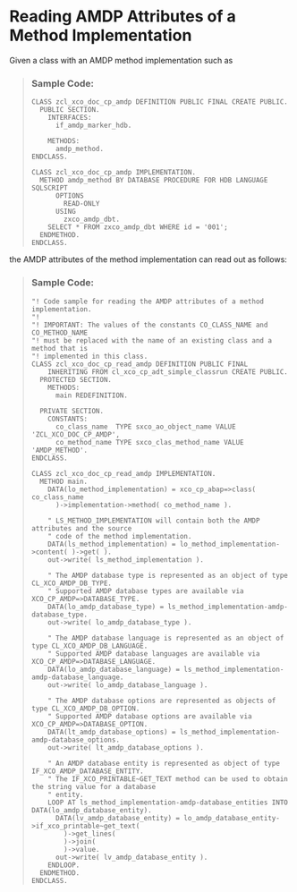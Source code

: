<!-- loioeebe872c2a08455cb3db661dcfae6ad0 -->

# Reading AMDP Attributes of a Method Implementation

Given a class with an AMDP method implementation such as

> ### Sample Code:  
> ```abap
> CLASS zcl_xco_doc_cp_amdp DEFINITION PUBLIC FINAL CREATE PUBLIC.
>   PUBLIC SECTION.
>     INTERFACES:
>       if_amdp_marker_hdb.
>  
>     METHODS:
>       amdp_method.
> ENDCLASS.
>  
> CLASS zcl_xco_doc_cp_amdp IMPLEMENTATION.
>   METHOD amdp_method BY DATABASE PROCEDURE FOR HDB LANGUAGE SQLSCRIPT
>       OPTIONS
>         READ-ONLY
>       USING
>         zxco_amdp_dbt.
>     SELECT * FROM zxco_amdp_dbt WHERE id = '001';
>   ENDMETHOD.
> ENDCLASS.
> ```

the AMDP attributes of the method implementation can read out as follows:

> ### Sample Code:  
> ```abap
> "! Code sample for reading the AMDP attributes of a method implementation.
> "!
> "! IMPORTANT: The values of the constants CO_CLASS_NAME and CO_METHOD_NAME
> "! must be replaced with the name of an existing class and a method that is
> "! implemented in this class.
> CLASS zcl_xco_doc_cp_read_amdp DEFINITION PUBLIC FINAL
>     INHERITING FROM cl_xco_cp_adt_simple_classrun CREATE PUBLIC.
>   PROTECTED SECTION.
>     METHODS:
>       main REDEFINITION.
>  
>   PRIVATE SECTION.
>     CONSTANTS:
>       co_class_name  TYPE sxco_ao_object_name VALUE 'ZCL_XCO_DOC_CP_AMDP',
>       co_method_name TYPE sxco_clas_method_name VALUE 'AMDP_METHOD'.
> ENDCLASS.
>  
> CLASS zcl_xco_doc_cp_read_amdp IMPLEMENTATION.
>   METHOD main.
>     DATA(lo_method_implementation) = xco_cp_abap=>class( co_class_name
>       )->implementation->method( co_method_name ).
>  
>     " LS_METHOD_IMPLEMENTATION will contain both the AMDP attributes and the source
>     " code of the method implementation.
>     DATA(ls_method_implementation) = lo_method_implementation->content( )->get( ).
>     out->write( ls_method_implementation ).
>  
>     " The AMDP database type is represented as an object of type CL_XCO_AMDP_DB_TYPE.
>     " Supported AMDP database types are available via XCO_CP_AMDP=>DATABASE_TYPE.
>     DATA(lo_amdp_database_type) = ls_method_implementation-amdp-database_type.
>     out->write( lo_amdp_database_type ).
>  
>     " The AMDP database language is represented as an object of type CL_XCO_AMDP_DB_LANGUAGE.
>     " Supported AMDP database languages are available via XCO_CP_AMDP=>DATABASE_LANGUAGE.
>     DATA(lo_amdp_database_language) = ls_method_implementation-amdp-database_language.
>     out->write( lo_amdp_database_language ).
>  
>     " The AMDP database options are represented as objects of type CL_XCO_AMDP_DB_OPTION.
>     " Supported AMDP database options are available via XCO_CP_AMDP=>DATABASE_OPTION.
>     DATA(lt_amdp_database_options) = ls_method_implementation-amdp-database_options.
>     out->write( lt_amdp_database_options ).
>  
>     " An AMDP database entity is represented as object of type IF_XCO_AMDP_DATABASE_ENTITY.
>     " The IF_XCO_PRINTABLE~GET_TEXT method can be used to obtain the string value for a database
>     " entity.
>     LOOP AT ls_method_implementation-amdp-database_entities INTO DATA(lo_amdp_database_entity).
>       DATA(lv_amdp_database_entity) = lo_amdp_database_entity->if_xco_printable~get_text(
>         )->get_lines(
>         )->join(
>         )->value.
>       out->write( lv_amdp_database_entity ).
>     ENDLOOP.
>   ENDMETHOD.
> ENDCLASS.
> ```

